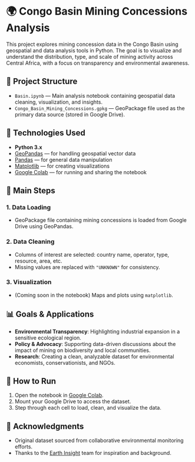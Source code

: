 # 🌍 Congo Basin Mining Concessions Analysis

This project explores mining concession data in the Congo Basin using geospatial and data analysis tools in Python. The goal is to visualize and understand the distribution, type, and scale of mining activity across Central Africa, with a focus on transparency and environmental awareness.

## 📁 Project Structure

- `Basin.ipynb` — Main analysis notebook containing geospatial data cleaning, visualization, and insights.
- `Congo_Basin_Mining_Concessions.gpkg` — GeoPackage file used as the primary data source (stored in Google Drive).

## 🔧 Technologies Used

- **Python 3.x**
- [GeoPandas](https://geopandas.org) — for handling geospatial vector data
- [Pandas](https://pandas.pydata.org) — for general data manipulation
- [Matplotlib](https://matplotlib.org) — for creating visualizations
- [Google Colab](https://colab.research.google.com) — for running and sharing the notebook

## 📌 Main Steps

### 1. Data Loading
- GeoPackage file containing mining concessions is loaded from Google Drive using GeoPandas.

### 2. Data Cleaning
- Columns of interest are selected: country name, operator, type, resource, area, etc.
- Missing values are replaced with `"UNKNOWN"` for consistency.

### 3. Visualization
- (Coming soon in the notebook) Maps and plots using `matplotlib`.

## 📊 Goals & Applications

- **Environmental Transparency**: Highlighting industrial expansion in a sensitive ecological region.
- **Policy & Advocacy**: Supporting data-driven discussions about the impact of mining on biodiversity and local communities.
- **Research**: Creating a clean, analyzable dataset for environmental economists, conservationists, and NGOs.

## 📌 How to Run

1. Open the notebook in [Google Colab](https://colab.research.google.com).
2. Mount your Google Drive to access the dataset.
3. Step through each cell to load, clean, and visualize the data.

## 🤝 Acknowledgments

- Original dataset sourced from collaborative environmental monitoring efforts.
- Thanks to the [Earth Insight](https://www.earth-insight.org/) team for inspiration and background.

